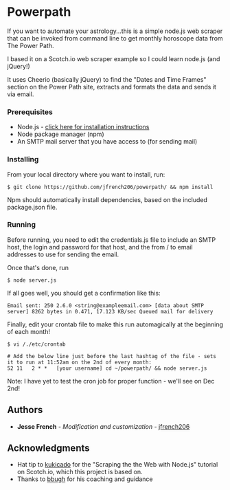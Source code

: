 # Powerpath
If you want to automate your astrology...this is a simple node.js web scraper that can be invoked from command line to get monthly horoscope data from The Power Path. 

I based it on a Scotch.io web scraper example so I could learn node.js (and jQuery!)

It uses Cheerio (basically jQuery) to find the "Dates and Time Frames" section on the Power Path site, extracts and formats the data and sends it via email.

### Prerequisites
* Node.js - [click here for installation instructions](https://nodejs.org/en/download/package-manager/)
* Node package manager (npm)
* An SMTP mail server that you have access to (for sending mail)

### Installing
From your local directory where you want to install, run:

```
$ git clone https://github.com/jfrench206/powerpath/ && npm install
```

Npm should automatically install dependencies, based on the included package.json file.

### Running

Before running, you need to edit the credentials.js file to include an SMTP host, the login and password for that host, and the from / to email addresses to use for sending the email. 

Once that's done, run
```
$ node server.js
```

If all goes well, you should get a confirmation like this:
```
Email sent: 250 2.6.0 <string@exampleemail.com> [data about SMTP server] 8262 bytes in 0.471, 17.123 KB/sec Queued mail for delivery
```

Finally, edit your crontab file to make this run automagically at the beginning of each month!
```
$ vi /./etc/crontab

# Add the below line just before the last hashtag of the file - sets it to run at 11:52am on the 2nd of every month:
52 11   2 * *   [your username] cd ~/powerpath/ && node server.js
```

Note: I have yet to test the cron job for proper function - we'll see on Dec 2nd!

## Authors

* **Jesse French** - *Modification and customization* - [jfrench206](https://github.com/jfrench206)

## Acknowledgments

* Hat tip to [kukicado](https://github.com/kukicado) for the "Scraping the the Web with Node.js" tutorial on Scotch.io, which this project is based on.
* Thanks to [bbugh](https://github.com/bbugh) for his coaching and guidance
